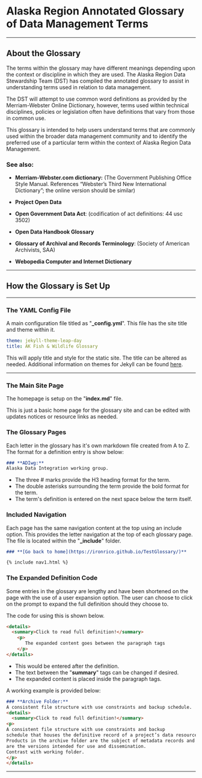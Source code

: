 # Alaska Region Annotated Glossary of Data Management Terms

---


## About the Glossary
The terms within the glossary may have different meanings depending upon the context or discipline in which they are used. The Alaska Region Data Stewardship Team (DST) has compiled the annotated glossary to assist in understanding terms used in relation to data management.

The DST will attempt to use common word definitions as provided by the Merriam-Webster Online Dictionary, however, terms used within technical disciplines, policies or legislation often have definitions that vary from those in common use.

This glossary is intended to help users understand terms that are commonly used within the broader data management community and to identify the preferred use of a particular term within the context of Alaska Region Data Management.

### See also:
* **Merriam-Webster.com dictionary:** (The Government Publishing Office Style Manual. References “Webster’s Third New International Dictionary”; the online version should be similar)

* **Project Open Data**
 
* **Open Government Data Act**: (codification of act definitions: 44 usc 3502)

* **Open Data Handbook Glossary**

* **Glossary of Archival and Records Terminology**: (Society of American Archivists, SAA)

* **Webopedia Computer and Internet Dictionary**


---

## How the Glossary is Set Up

---

### The YAML Config File

A main configuration file titled as "**_config.yml**". This file has the site title and theme within it. 

```yaml
theme: jekyll-theme-leap-day
title: AK Fish & Wildlife Glossary
```

This will apply title and style for the static site. The title can be altered as needed.
Additional information on themes for Jekyll can be found <a href="https://jekyllrb.com/docs/themes/" target="_blank">here</a>. 

---


### The Main Site Page

The homepage is setup on the "**index.md**" file.

This is just a basic home page for the glossary site and can be edited with updates notices
or resource links as needed.

### The Glossary Pages

Each letter in the glossary has it's own markdown file created from A to Z. The format for a definition entry is show below:

```markdown
### **ADIwg:** 
Alaska Data Integration working group.
```

- The three # marks provide the H3 heading format for the term. 
- The double asterisks surrounding the term provide the bold format for the term.
- The term's definition is entered on the next space below the term itself.


### Included Navigation

Each page has the same navigation content at the top using an include option. This provides the letter navigation at the top of each glossary page. The file is located within the "**_include**" folder.

```markdown
### **[Go back to home](https://ironrico.github.io/TestGlossary/)**

{% include nav1.html %}
```

### The Expanded Definition Code

Some entries in the glossary are lengthy and have been shortened on the page with the use of a user expansion option. The user can choose to click on the prompt to expand the full definition should they choose to.  
  
The code for using this is shown below.

```markdown
<details>
  <summary>Click to read full definition!</summary>
	<p>
	   The expanded content goes between the paragraph tags
	</p>
</details>
```
- This would be entered after the definition. 
- The text between the "**summary**" tags can be changed if desired.
- The expanded content is placed inside the paragraph tags.

A working example is provided below:

```markdown
### **Archive Folder:** 
A consistent file structure with use constraints and backup schedule.
<details>
  <summary>Click to read full definition!</summary>
<p>
A consistent file structure with use constraints and backup 
schedule that houses the definitive record of a project’s data resources. 
Products in the archive folder are the subject of metadata records and 
are the versions intended for use and dissemination. 
Contrast with working folder.
</p>
</details>
```

---


